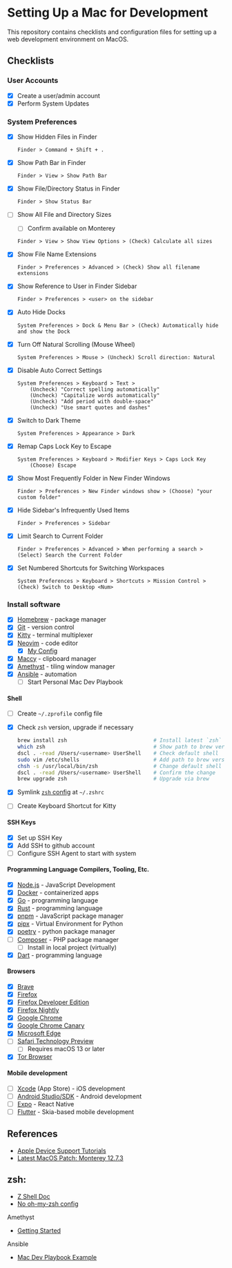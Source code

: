 # Setting Up a Mac for Development

This repository contains checklists and configuration files for setting up a web development environment on MacOS.

## Checklists

### User Accounts

- [X] Create a user/admin account
- [X] Perform System Updates

### System Preferences

- [X] Show Hidden Files in Finder

    ```
    Finder > Command + Shift + .
    ```

- [X] Show Path Bar in Finder

    ```
    Finder > View > Show Path Bar
    ```

- [X] Show File/Directory Status in Finder

    ```
    Finder > Show Status Bar
    ```

- [ ] Show All File and Directory Sizes 
    - [ ] Confirm available on Monterey

    ```
    Finder > View > Show View Options > (Check) Calculate all sizes
    ```

- [X] Show File Name Extensions

    ```
    Finder > Preferences > Advanced > (Check) Show all filename extensions
    ```

- [X] Show Reference to User in Finder Sidebar

    ```
    Finder > Preferences > <user> on the sidebar
    ```

- [X] Auto Hide Docks

    ```
    System Preferences > Dock & Menu Bar > (Check) Automatically hide and show the Dock
    ```

- [X] Turn Off Natural Scrolling (Mouse Wheel)

    ```
    System Preferences > Mouse > (Uncheck) Scroll direction: Natural
    ```

- [X] Disable Auto Correct Settings

    ```
    System Preferences > Keyboard > Text > 
        (Uncheck) "Correct spelling automatically"
        (Uncheck) "Capitalize words automatically"
        (Uncheck) "Add period with double-space"
        (Uncheck) "Use smart quotes and dashes"
    ```

- [X] Switch to Dark Theme

    ```
    System Preferences > Appearance > Dark
    ```

- [X] Remap Caps Lock Key to Escape

    ```
    System Preferences > Keyboard > Modifier Keys > Caps Lock Key
        (Choose) Escape
    ```

- [X] Show Most Frequently Folder in New Finder Windows

    ```
    Finder > Preferences > New Finder windows show > (Choose) "your custom folder"
    ```

- [X] Hide Sidebar's Infrequently Used Items 

    ```
    Finder > Preferences > Sidebar
    ```

- [X] Limit Search to Current Folder

    ```
    Finder > Preferences > Advanced > When performing a search > (Select) Search the Current Folder
    ```

- [X] Set Numbered Shortcuts for Switching Workspaces

    ```
    System Preferences > Keyboard > Shortcuts > Mission Control > (Check) Switch to Desktop <Num>
    ```

### Install software

- [X] [Homebrew](https://brew.sh/) - package manager
- [X] [Git](https://git-scm.com/download/mac) - version control
- [X] [Kitty](https://sw.kovidgoyal.net/kitty/) - terminal multiplexer
- [X] [Neovim](https://neovim.io/) - code editor 
    - [X] [My Config](https://github.com/ge3224/nvim_cfg)
- [X] [Maccy](https://maccy.app/) - clipboard manager
- [X] [Amethyst](https://github.com/ianyh/Amethyst) - tiling window manager
- [X] [Ansible](https://www.ansible.com/) - automation
    - [ ] Start Personal Mac Dev Playbook

#### Shell

- [ ] Create `~/.zprofile` config file 
- [X] Check `zsh` version, upgrade if necessary


    ```sh 
    brew install zsh                            # Install latest `zsh` via HomeBrew
    which zsh                                   # Show path to brew version of `zsh`
    dscl . -read /Users/<username> UserShell    # Check default shell
    sudo vim /etc/shells                        # Add path to brew version of `zsh` at the bottom of file
    chsh -s /usr/local/bin/zsh                  # Change default shell to new version 
    dscl . -read /Users/<username> UserShell    # Confirm the change
    brew upgrade zsh                            # Upgrade via brew
    ```

- [X] Symlink [`zsh` config](zsh/.zshrc) at `~/.zshrc`
- [ ] Create Keyboard Shortcut for Kitty

#### SSH Keys

- [X] Set up SSH Key
- [X] Add SSH to github account
- [ ] Configure SSH Agent to start with system

#### Programming Language Compilers, Tooling, Etc.

- [X] [Node.js](https://nodejs.org/en) - JavaScript Development
- [X] [Docker](https://docs.docker.com/get-docker/) - containerized apps
- [X] [Go](https://go.dev/dl/) - programming language
- [X] [Rust](https://www.rust-lang.org/learn/get-started) - programming language
- [X] [pnpm](https://pnpm.io/installation) - JavaScript package manager
- [X] [pipx](https://github.com/pypa/pipx) - Virtual Environment for Python
- [X] [poetry](https://python-poetry.org/docs/) - python package manager
- [ ] [Composer](https://getcomposer.org/download/) - PHP package manager
    - [ ] Install in local project (virtually)
- [X] [Dart](https://dart.dev/get-dart) - programming language

#### Browsers

- [X] [Brave](https://brave.com/)
- [X] [Firefox](https://www.mozilla.org/en-US/firefox/new/)
- [X] [Firefox Developer Edition](https://www.mozilla.org/en-US/firefox/developer/)
- [x] [Firefox Nightly](https://www.mozilla.org/en-US/firefox/124.0a1/releasenotes/)
- [X] [Google Chrome](https://www.google.com/chrome/index.html)
- [X] [Google Chrome Canary](https://www.google.com/chrome/canary/)
- [X] [Microsoft Edge](https://www.microsoft.com/en-us/edge?ep=313&form=MA13M0&es=40&ch=1)
- [ ] [Safari Technology Preview](https://developer.apple.com/safari/technology-preview/) 
    - [ ] Requires macOS 13 or later
- [X] [Tor Browser](https://www.torproject.org/download/)

#### Mobile development

- [ ] [Xcode](https://developer.apple.com/xcode/) (App Store) - iOS development
- [ ] [Android Studio/SDK](https://developer.android.com/studio) - Android development
- [ ] [Expo](https://reactnative.dev/docs/environment-setup?guide=native) - React Native
- [ ] [Flutter](https://docs.flutter.dev/get-started/install) - Skia-based mobile development

## References

- [Apple Device Support Tutorials](https://it-training.apple.com/tutorials/apt-support)
- [Latest MacOS Patch: Monterey 12.7.3](https://support.apple.com/en-us/HT214057) 

## zsh:

- [Z Shell Doc](https://zsh.sourceforge.io/Guide/zshguide.html)
- [No oh-my-zsh config](https://www.youtube.com/watch?v=bTLYiNvRIVI)

Amethyst

- [Getting Started](https://www.youtube.com/watch?v=7Z9-Ry4yGNc) 

Ansible

- [Mac Dev Playbook Example](https://github.com/geerlingguy/mac-dev-playbook)
